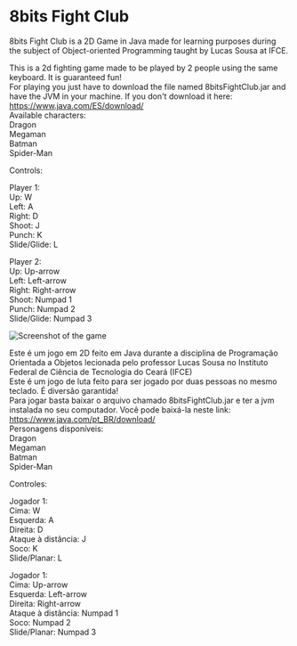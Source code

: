# 8bits Fight Club
8bits Fight Club is a 2D Game in Java made for learning purposes during the subject of Object-oriented Programming taught by Lucas Sousa
at IFCE.

This is a 2d fighting game made to be played by 2 people using the same keyboard. It is guaranteed fun! <br>
For playing you just have to download the file named 8bitsFightClub.jar and have the JVM in your machine. If you don't download it here: https://www.java.com/ES/download/ <br>
Available characters: <br>
Dragon <br>
Megaman <br>
Batman <br>
Spider-Man <br>


Controls:

Player 1: <br>
Up: W <br>
Left: A <br>
Right: D <br>
Shoot: J <br>
Punch: K <br>
Slide/Glide: L <br>

Player 2: <br>
Up: Up-arrow <br>
Left: Left-arrow <br>
Right: Right-arrow <br>
Shoot: Numpad 1 <br>
Punch: Numpad 2 <br>
Slide/Glide: Numpad 3 <br>

![Screenshot of the game](https://raw.github.com/Hilbertmf/8bitsFightClub/blob/master/src/resources/screenshot.jpg)

Este é um jogo em 2D feito em Java durante a disciplina de Programação Orientada a Objetos lecionada pelo professor Lucas Sousa no Instituto Federal de Ciência de Tecnologia do Ceará (IFCE)
<br>
Este é um jogo de luta feito para ser jogado por duas pessoas no mesmo teclado. É diversão garantida! <br>
Para jogar basta baixar o arquivo chamado 8bitsFightClub.jar e ter a jvm instalada no seu computador. Você pode baixá-la neste link: https://www.java.com/pt_BR/download/ <br>
Personagens disponíveis: <br>
Dragon <br>
Megaman <br>
Batman <br>
Spider-Man <br>

Controles:

Jogador 1: <br>
Cima: W <br>
Esquerda: A <br>
Direita: D <br>
Ataque à distância: J <br>
Soco: K <br>
Slide/Planar: L <br>

Jogador 1: <br>
Cima: Up-arrow <br>
Esquerda: Left-arrow <br>
Direita: Right-arrow <br>
Ataque à distância: Numpad 1 <br>
Soco: Numpad 2 <br>
Slide/Planar: Numpad 3 <br>





